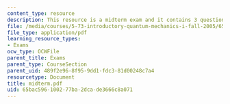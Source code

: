 ```yaml
---
content_type: resource
description: This resource is a midterm exam and it contains 3 questions on wave functions.
file: /media/courses/5-73-introductory-quantum-mechanics-i-fall-2005/65bac596100277ba2dcade3666c8a071_midterm.pdf
file_type: application/pdf
learning_resource_types:
- Exams
ocw_type: OCWFile
parent_title: Exams
parent_type: CourseSection
parent_uid: 489f2e96-8f95-9dd1-fdc3-81d00248c7a4
resourcetype: Document
title: midterm.pdf
uid: 65bac596-1002-77ba-2dca-de3666c8a071
---
```


